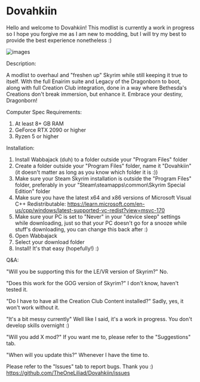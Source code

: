 # Dovahkiin
Hello and welcome to Dovahkiin! This modlist is currently a work in progress so I hope you forgive me as I am new to modding, but I will try my best to provide the best experience nonetheless :)

![images](https://github.com/user-attachments/assets/1e52ae4a-1289-4cba-9f23-3f5a0be210d1)

Description:

A modlist to overhaul and "freshen up" Skyrim while still keeping it true to itself. With the full Enairim suite and Legacy of the Dragonborn to boot, along with full Creation Club integration, done in a way where Bethesda's Creations don't break immersion, but enhance it. Embrace your destiny, Dragonborn!

Computer Spec Requirements:
  1. At least 8+ GB RAM
  2. GeForce RTX 2090 or higher
  3. Ryzen 5 or higher

Installation:
1. Install Wabbajack (duh) to a folder outside your "Program Files" folder
2. Create a folder outside your "Program Files" folder, name it "Dovahkiin" (it doesn't matter as long as you know which folder it is :))
3. Make sure your Steam Skyrim installation is outside the "Program Files" folder, preferably in your "Steam\steamapps\common\Skyrim Special Edition" folder
4. Make sure you have the latest x64 and x86 versions of Microsoft Visual C++ Redistributable: https://learn.microsoft.com/en-us/cpp/windows/latest-supported-vc-redist?view=msvc-170
5. Make sure your PC is set to "Never" in your "device sleep" settings while downloading, just so that your PC doesn't go for a snooze while stuff's downloading, you can change this back after :)
6. Open Wabbajack
7. Select your download folder
8. Install! It's that easy (hopefully!) :)

Q&A:

"Will you be supporting this for the LE/VR version of Skyrim?" No.

"Does this work for the GOG version of Skyrim?" I don't know, haven't tested it.

"Do I have to have all the Creation Club Content installed?" Sadly, yes, it won't work without it.

"It's a bit messy currently" Well like I said, it's a work in progress. You don't develop skills overnight :)

"Will you add X mod?" If you want me to, please refer to the "Suggestions" tab.

"When will you update this?" Whenever I have the time to.

Please refer to the "Issues" tab to report bugs. Thank you :) https://github.com/TheOneLiliad/Dovahkiin/issues
